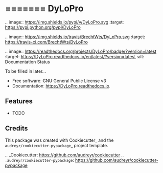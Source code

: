 =======
DyLoPro
=======


.. image:: https://img.shields.io/pypi/v/DyLoPro.svg
        :target: https://pypi.python.org/pypi/DyLoPro

.. image:: https://img.shields.io/travis/BrechtWts/DyLoPro.svg
        :target: https://travis-ci.com/BrechtWts/DyLoPro

.. image:: https://readthedocs.org/projects/DyLoPro/badge/?version=latest
        :target: https://DyLoPro.readthedocs.io/en/latest/?version=latest
        :alt: Documentation Status




To be filled in later...


* Free software: GNU General Public License v3
* Documentation: https://DyLoPro.readthedocs.io.


Features
--------

* TODO

Credits
-------

This package was created with Cookiecutter_ and the `audreyr/cookiecutter-pypackage`_ project template.

.. _Cookiecutter: https://github.com/audreyr/cookiecutter
.. _`audreyr/cookiecutter-pypackage`: https://github.com/audreyr/cookiecutter-pypackage
